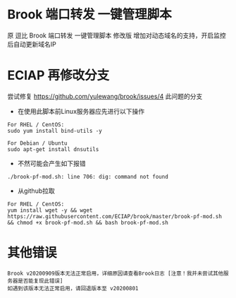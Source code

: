 # Brook 端口转发 一键管理脚本
原 逗比 Brook 端口转发 一键管理脚本 修改版
增加对动态域名的支持，开启监控后自动更新域名IP

# ECIAP 再修改分支
尝试修复 https://github.com/yulewang/brook/issues/4 此问题的分支

- 在使用此脚本前Linux服务器应先进行以下操作
```
For RHEL / CentOS:
sudo yum install bind-utils -y

For Debian / Ubuntu
sudo apt-get install dnsutils
```
 - 不然可能会产生如下报错
```
./brook-pf-mod.sh: line 706: dig: command not found
```
- 从github拉取
```
For RHEL / CentOS:
yum install wget -y && wget https://raw.githubusercontent.com/ECIAP/brook/master/brook-pf-mod.sh && chmod +x brook-pf-mod.sh && bash brook-pf-mod.sh
```

# 其他错误
```
Brook v20200909版本无法正常启用，详细原因请查看Brook日志 [注意！我并未尝试其他服务器是否能复现此错误]
如遇到该版本无法正常启用，请回退版本至 v20200801
```
